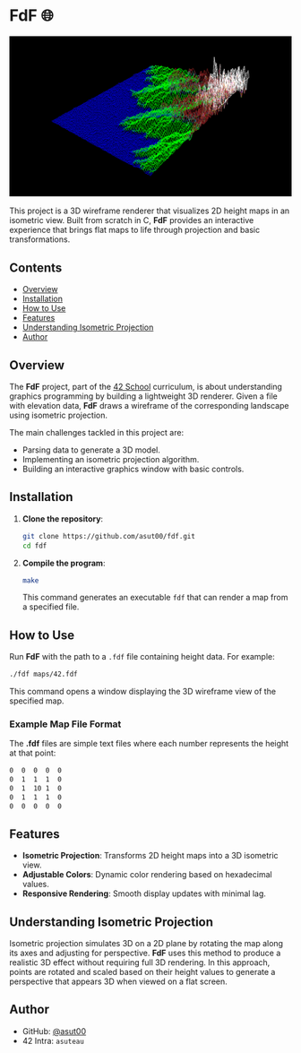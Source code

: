 # FdF 🌐

![Preview](img/t2.png)

This project is a 3D wireframe renderer that visualizes 2D height maps in an isometric view. Built from scratch in C, **FdF** provides an interactive experience that brings flat maps to life through projection and basic transformations.

## Contents

- [Overview](#overview)
- [Installation](#installation)
- [How to Use](#how-to-use)
- [Features](#features)
- [Understanding Isometric Projection](#understanding-isometric-projection)
- [Author](#author)

## Overview

The **FdF** project, part of the [42 School](https://42.fr/) curriculum, is about understanding graphics programming by building a lightweight 3D renderer. Given a file with elevation data, **FdF** draws a wireframe of the corresponding landscape using isometric projection.

The main challenges tackled in this project are:
- Parsing data to generate a 3D model.
- Implementing an isometric projection algorithm.
- Building an interactive graphics window with basic controls.

## Installation

1. **Clone the repository**:
   ```bash
   git clone https://github.com/asut00/fdf.git
   cd fdf
   ```

2. **Compile the program**:
   ```bash
   make
   ```
   This command generates an executable `fdf` that can render a map from a specified file.

## How to Use

Run **FdF** with the path to a `.fdf` file containing height data. For example:

```bash
./fdf maps/42.fdf
```

This command opens a window displaying the 3D wireframe view of the specified map.

### Example Map File Format

The **.fdf** files are simple text files where each number represents the height at that point:

```plaintext
0  0  0  0  0
0  1  1  1  0
0  1  10 1  0
0  1  1  1  0
0  0  0  0  0
```

## Features

- **Isometric Projection**: Transforms 2D height maps into a 3D isometric view.
- **Adjustable Colors**: Dynamic color rendering based on hexadecimal values.
- **Responsive Rendering**: Smooth display updates with minimal lag.

## Understanding Isometric Projection

Isometric projection simulates 3D on a 2D plane by rotating the map along its axes and adjusting for perspective. **FdF** uses this method to produce a realistic 3D effect without requiring full 3D rendering. In this approach, points are rotated and scaled based on their height values to generate a perspective that appears 3D when viewed on a flat screen.

## Author

- GitHub: [@asut00](https://github.com/asut00)  
- 42 Intra: `asuteau`
